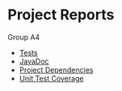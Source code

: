 # Project Reports

Group A4

* [Tests](./tests/test/)
* [JavaDoc](./javadoc/)
* [Project Dependencies](./project/dependencies)
* [Unit Test Coverage](./jacoco/test/html/)
